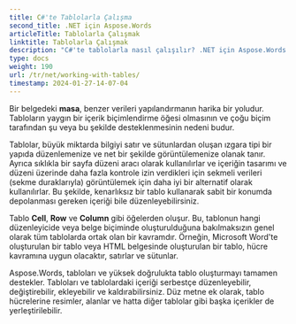 ```yaml
---
title: C#'te Tablolarla Çalışma
second_title: .NET için Aspose.Words
articleTitle: Tablolarla Çalışmak
linktitle: Tablolarla Çalışmak
description: "C#'te tablolarla nasıl çalışılır? .NET için Aspose.Words'de tablolarla ve Tablo düğümü kavramlarıyla çalışmaya giriş."
type: docs
weight: 190
url: /tr/net/working-with-tables/
timestamp: 2024-01-27-14-07-04
---
```


Bir belgedeki **masa**, benzer verileri yapılandırmanın harika bir yoludur. Tabloların yaygın bir içerik biçimlendirme öğesi olmasının ve çoğu biçim tarafından şu veya bu şekilde desteklenmesinin nedeni budur.

Tablolar, büyük miktarda bilgiyi satır ve sütunlardan oluşan ızgara tipi bir yapıda düzenlemenize ve net bir şekilde görüntülemenize olanak tanır. Ayrıca sıklıkla bir sayfa düzeni aracı olarak kullanılırlar ve içeriğin tasarımı ve düzeni üzerinde daha fazla kontrole izin verdikleri için sekmeli verileri (sekme duraklarıyla) görüntülemek için daha iyi bir alternatif olarak kullanılırlar. Bu şekilde, kenarlıksız bir tablo kullanarak sabit bir konumda depolanması gereken içeriği bile düzenleyebilirsiniz.

Tablo **Cell**, **Row** ve **Column** gibi öğelerden oluşur. Bu, tablonun hangi düzenleyicide veya belge biçiminde oluşturulduğuna bakılmaksızın genel olarak tüm tablolarda ortak olan bir kavramdır. Örneğin, Microsoft Word'te oluşturulan bir tablo veya HTML belgesinde oluşturulan bir tablo, hücre kavramına uygun olacaktır, satırlar ve sütunlar.

Aspose.Words, tabloları ve yüksek doğrulukta tablo oluşturmayı tamamen destekler. Tabloları ve tablolardaki içeriği serbestçe düzenleyebilir, değiştirebilir, ekleyebilir ve kaldırabilirsiniz. Düz metne ek olarak, tablo hücrelerine resimler, alanlar ve hatta diğer tablolar gibi başka içerikler de yerleştirilebilir.
